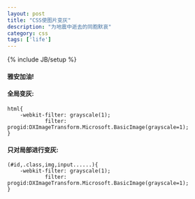 ```yaml
---
layout: post
title: "CSS使图片变灰"
description: "为地震中逝去的同胞默哀"
category: css
tags: ['life']
---
```

{% include JB/setup %}

#### 雅安加油!

#### 全局变灰:

    html{
        -webkit-filter: grayscale(1);
                filter: progid:DXImageTransform.Microsoft.BasicImage(grayscale=1);
    }

#### 只对局部进行变灰:

    (#id,.class,img,input......){
        -webkit-filter: grayscale(1);
                filter: progid:DXImageTransform.Microsoft.BasicImage(grayscale=1);
    }

